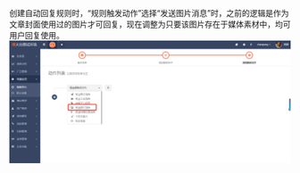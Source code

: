 创建自动回复规则时，“规则触发动作”选择“发送图片消息”时，之前的逻辑是作为文章封面使用过的图片才可回复，现在调整为只要该图片存在于媒体素材中，均可用户回复使用。![](/assets/1519632867%281%29.jpg)




